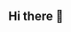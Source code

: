 ## Hi there 👋

<!--
**RamitPaul95/RamitPaul95** is a ✨ _special_ ✨ repository because its `README.md` (this file) appears on your GitHub profile.

# Hey There !! 
<img src="https://media.giphy.com/media/hvRJCLFzcasrR4ia7z/giphy.gif" width="50px"/>

<p align="center">
  <img src="https://capsule-render.vercel.app/api?animation=fadeIn&type=waving&color=gradient&height=100"/>
</p>

# 💫 About Me:
An Engineer passionate about learning new things everyday.<br><br>1. Data Scientist at YourCompany.<br>2. Currently Learning Data Science and Machine Learning with a Specialization in AI.<br>

## 🌐 Socials:
[![Kaggle](https://img.shields.io/badge/-Kaggle-%23430098.svg?logo=Kaggle&logoColor=white)](https://www.kaggle.com/ramitpaul)
[![LinkedIn](https://img.shields.io/badge/LinkedIn-%230077B5.svg?logo=linkedin&logoColor=white)](https://www.linkedin.com/in/ramitpaul/)

## 💻 Tech Stack:
![Python](https://img.shields.io/badge/python-3670A0?style=for-the-badge&logo=python&logoColor=ffdd54)
![AWS](https://img.shields.io/badge/AWS-%23FF9900.svg?style=for-the-badge&logo=amazon-aws&logoColor=white)

<p align="left"> 
  <a href="https://www.python.org" target="_blank" rel="noreferrer">
    <img src="https://raw.githubusercontent.com/devicons/devicon/master/icons/python/python-original.svg" alt="python" width="40" height="40"/>
  </a>
  <a href="https://www.mysql.com/" target="_blank" rel="noreferrer">
    <img src="https://raw.githubusercontent.com/devicons/devicon/master/icons/mysql/mysql-original-wordmark.svg" alt="mysql" width="40" height="40"/>
  </a>
</p>

# 📊 GitHub Stats:
![](https://github-readme-streak-stats.herokuapp.com/?user=your-username&theme=radical&hide_border=false)<br/>

<div>
  <a href="https://github.com/your-username">
    <img align="center" height="170" src="https://github-readme-stats.vercel.app/api/top-langs/?username=your-username&layout=compact&langs_count=16&theme=dracula"/>
    <img align="center" src="https://github-readme-stats.vercel.app/api?username=your-username&show_icons=true&theme=dracula&include_all_commits=true&count_private=true&hide=issues"/>
  </a>
</div>

### 📈 GitHub Activity Graph:
[![Your github activity graph](https://github-readme-activity-graph.cyclic.app/graph?username=your-username&theme=github-compact)](https://github.com/your-username/github-readme-activity-graph)

---

![Snake animation](https://github.com/{{your-username}}/{{your-username}}/blob/output/github-contribution-grid-snake.svg)

-->
